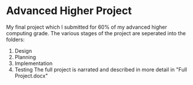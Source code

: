 # Advanced Higher Project
My final project which I submitted for 60% of my advanced higher computing grade.
The various stages of the project are seperated into the folders:
  1) Design
  2) Planning
  3) Implementation
  4) Testing
The full project is narrated and described in more detail in "Full Project.docx"

